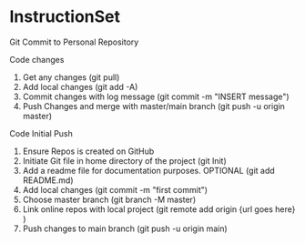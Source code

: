 # InstructionSet
Git Commit to Personal Repository

Code changes
1. Get any changes (git pull)
2. Add local changes (git add -A)
3. Commit changes with log message (git commit -m "INSERT message")
4. Push Changes and merge with master/main branch (git push -u origin master)

Code Initial Push
1. Ensure Repos is created on GitHub
2. Initiate Git file in home directory of the project (git Init)
3. Add a readme file for documentation purposes. OPTIONAL (git add README.md)
4. Add local changes (git commit -m "first commit")
5. Choose master branch (git branch -M master)
6. Link online repos with local project (git remote add origin {url goes here} )
7. Push changes to main branch (git push -u origin main)
